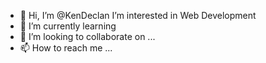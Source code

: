 - 👋 Hi, I’m @KenDeclan
 I’m interested in Web Development
- 🌱 I’m currently learning 
- 💞️ I’m looking to collaborate on ...
- 📫 How to reach me ...

<!---
KenDeclan/KenDeclan is a ✨ special ✨ repository because its `README.md` (this file) appears on your GitHub profile.
You can click the Preview link to take a look at your changes.
--->
